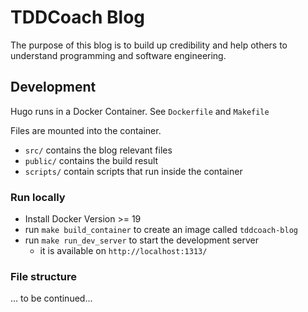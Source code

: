 # TDDCoach Blog

The purpose of this blog is to build up credibility and help others to understand programming and software engineering.


## Development

Hugo runs in a Docker Container. See `Dockerfile` and `Makefile`

Files are mounted into the container.
- `src/` contains the blog relevant files
- `public/` contains the build result
- `scripts/` contain scripts that run inside the container


### Run locally

- Install Docker Version >= 19
- run `make build_container` to create an image called `tddcoach-blog`
- run `make run_dev_server` to start the development server
  - it is available on `http://localhost:1313/`

### File structure

... to be continued...

